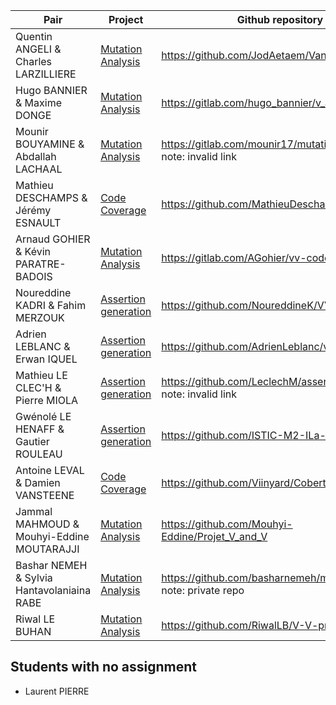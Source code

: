 
Pair         | Project | Github repository
------------ | ------- | -----------------
Quentin ANGELI & Charles LARZILLIERE | [Mutation Analysis](README.md#mutation-analysis) | https://github.com/JodAetaem/VandVProject2018
Hugo BANNIER & Maxime DONGE | [Mutation Analysis](README.md#mutation-analysis)         | https://gitlab.com/hugo_bannier/v_and_v_project
Mounir BOUYAMINE & Abdallah LACHAAL | [Mutation Analysis](README.md#mutation-analysis) | https://gitlab.com/mounir17/mutation-analysis note: invalid link
Mathieu DESCHAMPS & Jérémy ESNAULT | [Code Coverage](README.md#code-coverage) | https://github.com/MathieuDeschamps/V-V
Arnaud GOHIER & Kévin PARATRE-BADOIS | [Mutation Analysis](README.md#mutation-analysis) | https://gitlab.com/AGohier/vv-codemutation
Noureddine KADRI & Fahim MERZOUK | [Assertion generation](README.md#assertion-generation) | https://github.com/NoureddineK/VV_Project
Adrien LEBLANC & Erwan IQUEL | [Assertion generation](README.md#assertion-generation) | https://github.com/AdrienLeblanc/vv 
Mathieu LE CLEC'H & Pierre MIOLA | [Assertion generation](README.md#assertion-generation) | https://github.com/LeclechM/assertionGeneration note: invalid link
Gwénolé LE HENAFF & Gautier ROULEAU | [Assertion generation](README.md#assertion-generation) | https://github.com/ISTIC-M2-ILa-GM/WeAssert
Antoine LEVAL & Damien VANSTEENE | [Code Coverage](README.md#code-coverage) | https://github.com/Viinyard/Coberturajour.git
Jammal MAHMOUD & Mouhyi-Eddine MOUTARAJJI | [Mutation Analysis](README.md#mutation-analysis) | https://github.com/Mouhyi-Eddine/Projet_V_and_V
Bashar NEMEH & Sylvia Hantavolaniaina RABE | [Mutation Analysis](README.md#mutation-analysis) |https://github.com/basharnemeh/mutation_project note: private repo
Riwal LE BUHAN | [Mutation Analysis](README.md#mutation-analysis) | https://github.com/RiwalLB/V-V-project

## Students with no assignment 

* Laurent PIERRE
